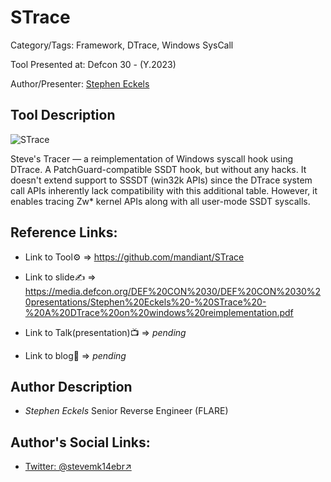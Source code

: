 #  STrace

Category/Tags: Framework, DTrace, Windows SysCall

 Tool Presented at: Defcon 30 - (Y.2023)

 Author/Presenter: [Stephen Eckels](https://twitter.com/stevemk14ebr) 

## Tool Description

 ![STrace](https://user-images.githubusercontent.com/6619205/239956166-bc9b2103-717a-4df1-8c6a-a001db1c75fc.png)

Steve's Tracer — a reimplementation of Windows syscall hook using DTrace. A PatchGuard-compatible SSDT hook, but without any hacks. It doesn't extend support to SSSDT (win32k APIs) since the DTrace system call APIs inherently lack compatibility with this additional table. However, it enables tracing Zw* kernel APIs along with all user-mode SSDT syscalls.

## Reference Links:

 - Link to Tool⚙️ => https://github.com/mandiant/STrace

 - Link to slide✍️ => https://media.defcon.org/DEF%20CON%2030/DEF%20CON%2030%20presentations/Stephen%20Eckels%20-%20STrace%20-%20A%20DTrace%20on%20windows%20reimplementation.pdf

 - Link to Talk(presentation)📺 => *pending*

 - Link to blog🧾 => *pending*

## Author Description

 - *Stephen Eckels* Senior Reverse Engineer (FLARE)

## Author's Social Links:

 - [Twitter: @stevemk14ebr↗](https://twitter.com/stevemk14ebr)
